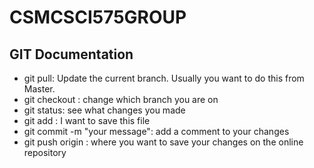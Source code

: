 # CSMCSCI575GROUP
## GIT Documentation
* git pull: Update the current branch. Usually you want to do this from Master. 
* git checkout <name of branch>: change which branch you are on
* git status: see what changes you made
* git add <name of file to add>: I want to save this file
* git commit -m "your message": add a comment to your changes
* git push origin <name of branch>: where you want to save your changes on the online repository

